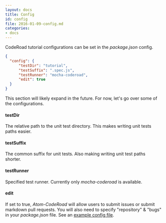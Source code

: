 ```yaml
---
layout: docs
title: Config
id: config
file: 2016-01-09-config.md
categories:
- docs
---
```

CodeRoad tutorial configurations can be set in the *package.json* config.

```json
{
  "config": {
      "testDir": "tutorial",
      "testSuffix": ".spec.js",
      "testRunner": "mocha-coderoad",
      "edit": true
  }
}
```

This section will likely expand in the future. For now, let's go over some of the configurations.

#### testDir

The relative path to the unit test directory. This makes writing unit tests paths easier.

#### testSuffix

The common suffix for unit tests. Also making writing unit test paths shorter.

#### testRunner

Specified test runner. Currently only *mocha-coderoad* is available.

#### edit

If set to true, *Atom-CodeRoad* will allow users to submit issues or submit markdown pull requests. You will also need to specify "repository" & "bugs" in your *package.json* file. See an [example config file](https://github.com/coderoad/coderoad-functional-school/blob/master/package.json).
